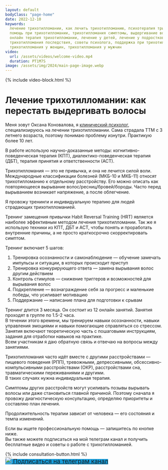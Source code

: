 ```yaml
---
layout: default
bodyClass: "page-home"
date: 2022-12-10
keywords:
  лечение трихотилломании, как лечить трихотилломанию, психотерапия трихотилломании,
  помощь при трихотилломании, трихотилломания симптомы, выдергивание волос, когнитивно-поведенческая терапия,
  онлайн терапия трихотилломании, лечение у детей, лечение у подростков, лечение у взрослых,
  трихотилломания последствия, советы психолога, поддержка при трихотилломании,
  трихотилломания у женщин, трихотилломания у мужчин
video:
  url: /assets/videos/welcome-video.mp4
  duration: PT1M7S
image: /assets/img/2024/main-page-image.webp
---
```


<div class="container mb-10">
    <div class="intro">
        <div class="row mt-1 mb-1">
            <div class="col">
                {% include video-block.html %}
            </div>
        </div>
        <div class="row mt-1">
            <h1 class="custom-header">Лечение трихотилломании: как перестать выдергивать волосы</h1>
        </div>
        <div class="row content mb-1">
            <p class="mb-2">
                Меня зовут Оксана Коновалова, я <a href="{% link about.md %}">клинический психолог</a>, специализируюсь на лечении трихотилломании.
                Сама страдала ТТМ с 3 летнего возраста, поэтому понимаю проблему изнутри. Практикую более 10 лет. <br>
            </p>
            <p>
                В работе использую научно-доказанные методы: 
                    когнитивно-поведенческая терапия (КПТ), 
                    диалектико-поведенческая терапия (ДБТ), 
                    терапия принятия и ответственности (АСТ).
            </p>
        </div>
        <div class="row content">
            <p>
                <span class="fw-lighter">Трихотилломания</span> — это не привычка, и она не лечится силой воли. 
                Международные классификации болезней (МКБ-10 и МКБ-11) относят трихотилломанию к отдельному расстройству. 
                Его можно описать как повторяющееся вырывание волос/ресниц/бровей/бороды. 
                Часто перед вырыванием возникает напряжение, а после облегчение.
            </p>
        </div>
        <div class="row content">
            <p>
                Я провожу <span class="fw-semibold">тренинги</span> и <span class="fw-semibold">индивидуальную терапию</span> для людей страдающих трихотилломанией. 
            </p>
        </div>
        <div class="row content">
            <p class="mb-2">
                 <span class="fw-semibold">Тренинг замещения привычки</span> <span class="fst-italic">Habit Reversal Training (HRT)</span> является наиболее эффективным методом лечения трихотилломании. 
                Так же я использую техники из КПТ, ДБТ и АСТ, чтобы понять и проработать внутренние причины, а не просто краткосрочно скорректировать симптом.
            </p>
            <p class="mb-1">
                Тренинг включает 5 шагов:
            </p>
            <ol class="ps-4">
                <li>
                    <span class="fw-lighter">Тренировка осознанности и самонаблюдение</span> — обучение замечать импульсы и ситуации, в которых происходит приступ 
                </li>
                <li>
                    <span class="fw-lighter">Тренировка конкурирующего ответа</span> — замена вырывания волос другим действием 
                </li>
                <li>
                    <span class="fw-lighter">Контроль стимулов</span> — снижение триггеров и возможностей для вырывания волос 
                </li>
                <li>
                    <span class="fw-lighter">Подкрепление</span> — вознаграждение себя за прогресс и маленькие победы, что усиливает мотивацию
                </li>
                <li>
                    <span class="fw-lighter">Поддержание</span> — написание плана для подготовки к срывам 
                </li>
            </ol>
            <p>
                Тренинг длится 3 месяца. Он состоит из 12 онлайн занятий. Занятия проходят в группе по 1.5-2 часа. <br>
                В течении этого времени, мы тренируем навыки осознанности, навыки управления эмоциями и навыки помогающие справляться со стрессом.  <br>
                Занятия включают теоретическую часть с пошаговыми инструкциям, задания для отработки навыков на практике. <br>
                Всем участникам я даю обратную связь и отвечаю на вопросы между занятиями.
            </p>
        </div>
        <div class="row content">
            <p class="mb-1">
                Трихотилломания часто идёт вместе с другими расстройствами — пищевого поведения (РПП), тревожными, депрессивными, обсессивно-компульсивными расстройствами (ОКР), расстройствами сна, травматическими переживаниями и другими.<br>
                В таких случаях нужна <span class="fw-semibold">индивидуальная терапия</span>. 
            </p>
            <p class="mb-1">
                Симптомы других расстройств могут усиливать позывы вырывать волосы или даже становиться главной причиной. 
                Поэтому сначала я провожу диагностическую консультацию, определяю приоритеты и составляю план лечения. 
            </p>
            <p>
                Продолжительность терапии зависит от человека — его состояния и темпа изменений.
            </p>
        </div>
        <div class="row justify-content-center mb-5 mt-3">
            <div class="content">
                <p class="mb-1">
                    Если вы ищете профессиональную помощь — запишитесь по кнопке ниже.<br>
                    Вы также можете подписаться на мой телеграм канал и получить бесплатные видео и советы о работе с трихотилломанией.
                </p>
            </div>
            <div class="row my-5 justify-content-center">
                <div class="col-12 col-md-6 mb-4 d-flex justify-content-center align-items-center">
                    {% include consultation-button.html %}
                </div>
                <div class="col-12 col-md-6 mb-4 d-flex justify-content-center align-items-center">
                    <a href="https://t.me/ttm_help_ru"
                           rel="nofollow"
                           target="_blank"
                           class="button btn-primary button-shadow rounded-3 d-flex justify-content-center align-items-center w-100"
                           style="background-color: #189edc">
                            <img alt="Телеграм канал при трихотилломании (ТТМ)"
                                 title="Телеграм канал посвященный трихотилломании и о том, как с нею бороться"
                                 width="21"
                                 height="21"
                                 class="messenger-icon mr-1" src="/assets/images/social/telegram.svg">
                            <span 
                                class="ms-3"
                                style="font-size: clamp(14px, 2vw, 20px);">Подписаться на телеграм канал</span>
                        </a>
                </div>
            </div>
        </div>
    </div>
</div>